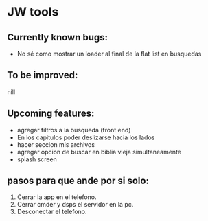 # JW tools

## Currently known bugs:

- No sé como mostrar un loader al final de la flat list en busquedas

## To be improved:

nill

## Upcoming features:

- agregar filtros a la busqueda (front end)
- En los capitulos poder deslizarse hacia los lados
- hacer seccion mis archivos
- agregar opcion de buscar en biblia vieja simultaneamente
- splash screen

## pasos para que ande por si solo:

1. Cerrar la app en el telefono.
2. Cerrar cmder y dsps el servidor en la pc.
3. Desconectar el telefono.
